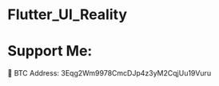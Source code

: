 # Flutter_UI_Reality





# Support Me:

 🧧  BTC Address:
    3Eqg2Wm9978CmcDJp4z3yM2CqjUu19Vuru

    
